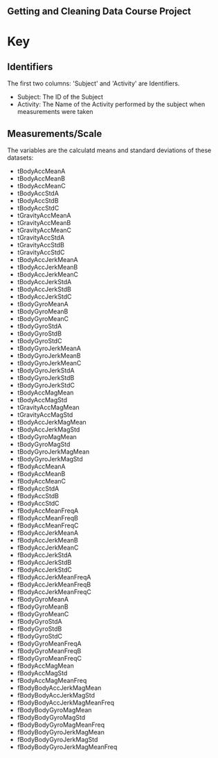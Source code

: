 ## Getting and Cleaning Data Course Project

# Key

## Identifiers
The first two columns: 'Subject' and 'Activity' are Identifiers.
* Subject: The ID of the Subject
* Activity: The Name of the Activity performed by the subject when measurements were taken

## Measurements/Scale
The variables are the calculatd means and standard deviations of these datasets:

* tBodyAccMeanA
* tBodyAccMeanB
* tBodyAccMeanC
* tBodyAccStdA
* tBodyAccStdB
* tBodyAccStdC
* tGravityAccMeanA
* tGravityAccMeanB
* tGravityAccMeanC
* tGravityAccStdA
* tGravityAccStdB
* tGravityAccStdC
* tBodyAccJerkMeanA
* tBodyAccJerkMeanB
* tBodyAccJerkMeanC
* tBodyAccJerkStdA
* tBodyAccJerkStdB
* tBodyAccJerkStdC
* tBodyGyroMeanA
* tBodyGyroMeanB
* tBodyGyroMeanC
* tBodyGyroStdA
* tBodyGyroStdB
* tBodyGyroStdC
* tBodyGyroJerkMeanA
* tBodyGyroJerkMeanB
* tBodyGyroJerkMeanC
* tBodyGyroJerkStdA
* tBodyGyroJerkStdB
* tBodyGyroJerkStdC
* tBodyAccMagMean
* tBodyAccMagStd
* tGravityAccMagMean
* tGravityAccMagStd
* tBodyAccJerkMagMean
* tBodyAccJerkMagStd
* tBodyGyroMagMean
* tBodyGyroMagStd
* tBodyGyroJerkMagMean
* tBodyGyroJerkMagStd
* fBodyAccMeanA
* fBodyAccMeanB
* fBodyAccMeanC
* fBodyAccStdA
* fBodyAccStdB
* fBodyAccStdC
* fBodyAccMeanFreqA
* fBodyAccMeanFreqB
* fBodyAccMeanFreqC
* fBodyAccJerkMeanA
* fBodyAccJerkMeanB
* fBodyAccJerkMeanC
* fBodyAccJerkStdA
* fBodyAccJerkStdB
* fBodyAccJerkStdC
* fBodyAccJerkMeanFreqA
* fBodyAccJerkMeanFreqB
* fBodyAccJerkMeanFreqC
* fBodyGyroMeanA
* fBodyGyroMeanB
* fBodyGyroMeanC
* fBodyGyroStdA
* fBodyGyroStdB
* fBodyGyroStdC
* fBodyGyroMeanFreqA
* fBodyGyroMeanFreqB
* fBodyGyroMeanFreqC
* fBodyAccMagMean
* fBodyAccMagStd
* fBodyAccMagMeanFreq
* fBodyBodyAccJerkMagMean
* fBodyBodyAccJerkMagStd
* fBodyBodyAccJerkMagMeanFreq
* fBodyBodyGyroMagMean
* fBodyBodyGyroMagStd
* fBodyBodyGyroMagMeanFreq
* fBodyBodyGyroJerkMagMean
* fBodyBodyGyroJerkMagStd
* fBodyBodyGyroJerkMagMeanFreq
